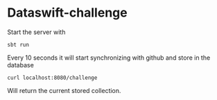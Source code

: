 # Dataswift-challenge

Start the server with 

```
sbt run
```

Every 10 seconds it will start synchronizing with github and store in the database

```
curl localhost:8080/challenge
```

Will return the current stored collection.
